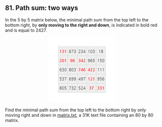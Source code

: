 ## 81. Path sum: two ways

In the 5 by 5 matrix below, the minimal path sum from the top left to the bottom right, by **only moving to the right and down**, is indicated in bold red and is equal to 2427.

<p align="center">
  <img
    src="./matrix.png"
    alt="<strong>131</strong> 673 234 103 18<br>
<strong>201</strong> <strong>96</strong> <strong>342</strong> 965 150<br>
630 803 <strong>746</strong> <strong>422</strong> 111<br>
537 699 497 <strong>121</strong> 956<br>
805 732 524 <strong>37</strong> <strong>331</strong>"
  >
</p>

Find the minimal path sum from the top left to the bottom right by only moving right and down in [matrix.txt](./matrix.txt), a 31K text file containing an 80 by 80 matrix.
